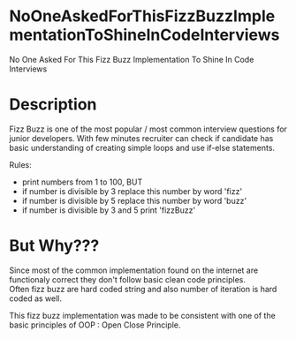 # NoOneAskedForThisFizzBuzzImplementationToShineInCodeInterviews
No One Asked For This Fizz Buzz Implementation To Shine In Code Interviews

# Description
Fizz Buzz is one of the most popular / most common  interview questions for junior developers. 
With few minutes recruiter can check if candidate has basic understanding of creating simple loops and use if-else statements. 

Rules:
- print numbers from 1 to 100, BUT
- if number is divisible by 3 replace this number by word 'fizz'
- if number is divisible by 5 replace this number by word 'buzz'
- if number is divisible by 3 and 5 print 'fizzBuzz'

# But Why???
Since most of the common implementation found on the internet are functionaly correct they don't follow basic clean code principles.  
Often fizz buzz are hard coded string and also number of iteration is hard coded as well. 

This fizz buzz implementation was made to be consistent with one of the basic principles of OOP : Open Close Principle.

